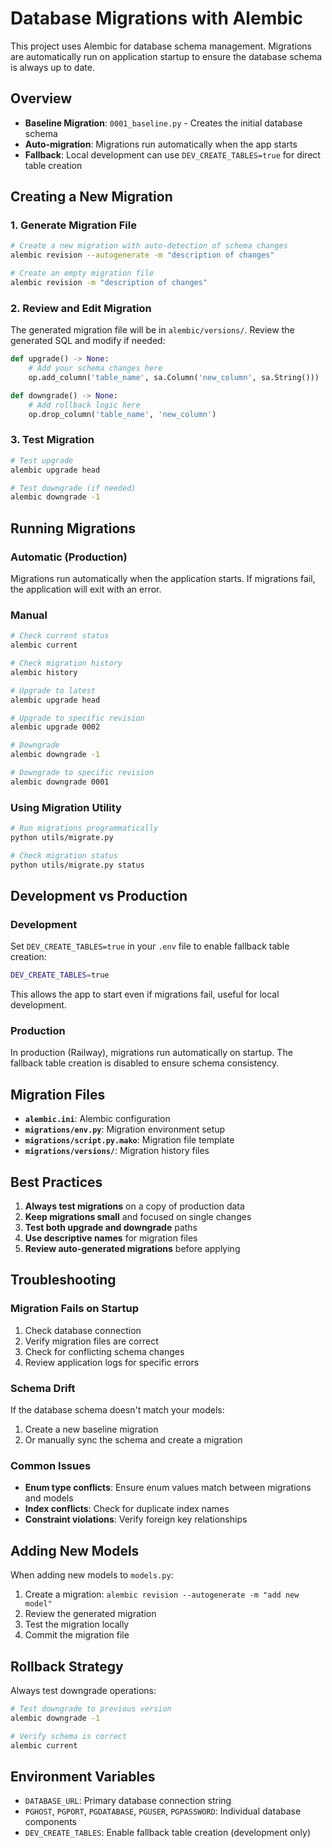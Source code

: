 # Database Migrations with Alembic

This project uses Alembic for database schema management. Migrations are automatically run on application startup to ensure the database schema is always up to date.

## Overview

- **Baseline Migration**: `0001_baseline.py` - Creates the initial database schema
- **Auto-migration**: Migrations run automatically when the app starts
- **Fallback**: Local development can use `DEV_CREATE_TABLES=true` for direct table creation

## Creating a New Migration

### 1. Generate Migration File

```bash
# Create a new migration with auto-detection of schema changes
alembic revision --autogenerate -m "description of changes"

# Create an empty migration file
alembic revision -m "description of changes"
```

### 2. Review and Edit Migration

The generated migration file will be in `alembic/versions/`. Review the generated SQL and modify if needed:

```python
def upgrade() -> None:
    # Add your schema changes here
    op.add_column('table_name', sa.Column('new_column', sa.String()))

def downgrade() -> None:
    # Add rollback logic here
    op.drop_column('table_name', 'new_column')
```

### 3. Test Migration

```bash
# Test upgrade
alembic upgrade head

# Test downgrade (if needed)
alembic downgrade -1
```

## Running Migrations

### Automatic (Production)

Migrations run automatically when the application starts. If migrations fail, the application will exit with an error.

### Manual

```bash
# Check current status
alembic current

# Check migration history
alembic history

# Upgrade to latest
alembic upgrade head

# Upgrade to specific revision
alembic upgrade 0002

# Downgrade
alembic downgrade -1

# Downgrade to specific revision
alembic downgrade 0001
```

### Using Migration Utility

```bash
# Run migrations programmatically
python utils/migrate.py

# Check migration status
python utils/migrate.py status
```

## Development vs Production

### Development

Set `DEV_CREATE_TABLES=true` in your `.env` file to enable fallback table creation:

```bash
DEV_CREATE_TABLES=true
```

This allows the app to start even if migrations fail, useful for local development.

### Production

In production (Railway), migrations run automatically on startup. The fallback table creation is disabled to ensure schema consistency.

## Migration Files

- **`alembic.ini`**: Alembic configuration
- **`migrations/env.py`**: Migration environment setup
- **`migrations/script.py.mako`**: Migration file template
- **`migrations/versions/`**: Migration history files

## Best Practices

1. **Always test migrations** on a copy of production data
2. **Keep migrations small** and focused on single changes
3. **Test both upgrade and downgrade** paths
4. **Use descriptive names** for migration files
5. **Review auto-generated migrations** before applying

## Troubleshooting

### Migration Fails on Startup

1. Check database connection
2. Verify migration files are correct
3. Check for conflicting schema changes
4. Review application logs for specific errors

### Schema Drift

If the database schema doesn't match your models:

1. Create a new baseline migration
2. Or manually sync the schema and create a migration

### Common Issues

- **Enum type conflicts**: Ensure enum values match between migrations and models
- **Index conflicts**: Check for duplicate index names
- **Constraint violations**: Verify foreign key relationships

## Adding New Models

When adding new models to `models.py`:

1. Create a migration: `alembic revision --autogenerate -m "add new model"`
2. Review the generated migration
3. Test the migration locally
4. Commit the migration file

## Rollback Strategy

Always test downgrade operations:

```bash
# Test downgrade to previous version
alembic downgrade -1

# Verify schema is correct
alembic current
```

## Environment Variables

- `DATABASE_URL`: Primary database connection string
- `PGHOST`, `PGPORT`, `PGDATABASE`, `PGUSER`, `PGPASSWORD`: Individual database components
- `DEV_CREATE_TABLES`: Enable fallback table creation (development only)
